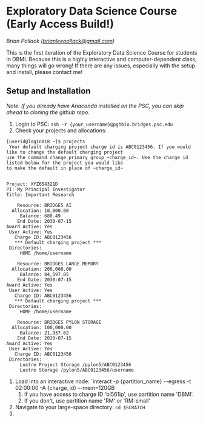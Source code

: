 # Exploratory Data Science Course (Early Access Build!)
*Brian Pollack (brianleepollack@gmail.com)*

This is the first iteration of the Exploratory Data Science Course for students in DBMI.  Because this is a highly interactive and computer-dependent class, many things will go wrong!  If there are any issues, especially with the setup and install, please contact me!

## Setup and Installation
*Note: If you already have Anaconda installed on the PSC, you can skip ahead to cloning the github repo.*

1. Login to PSC: `ssh -Y {your_username}@pghbio.bridges.psc.edu`
1. Check your projects and allocations:
```shell
[userid@login018 ~]$ projects
 Your default charging project charge id is ABC0123456. If you would like to change the default charging project 
use the command change_primary_group ~charge_id~. Use the charge id listed below for the project you would like 
to make the default in place of ~charge_id~


Project: XYZ654321D
PI: My Principal Investigator
Title: Important Research

    Resource: BRIDGES AI
  Allocation: 10,000.00
     Balance: 680.49
    End Date: 2030-07-15
Award Active: Yes
 User Active: Yes
   Charge ID: ABC0123456
   *** Default charging project ***
 Directories:
     HOME /home/username

    Resource: BRIDGES LARGE MEMORY
  Allocation: 200,000.00
     Balance: 84,597.05
    End Date: 2030-07-15
Award Active: Yes
 User Active: Yes
   Charge ID: ABC0123456
   *** Default charging project ***
 Directories:
     HOME /home/username

    Resource: BRIDGES PYLON STORAGE
  Allocation: 100,000.00
     Balance: 21,937.62
    End Date: 2030-07-15
Award Active: Yes
 User Active: Yes
   Charge ID: ABC0123456
 Directories:
     Lustre Project Storage /pylon5/ABC0123456 
     Lustre Storage /pylon5/ABC0123456/username
```
1. Load into an interactive node: `interact -p {partition_name} --egress -t 02:00:00 -A {charge_id} --mem=120GB
	1. If you have access to charge ID 'bi561ip', use partition name 'DBMI'.
	1. If you don't, use partition name 'RM' or 'RM-small'
1. Navigate to your large-space directory: `cd $SCRATCH`
1. 
